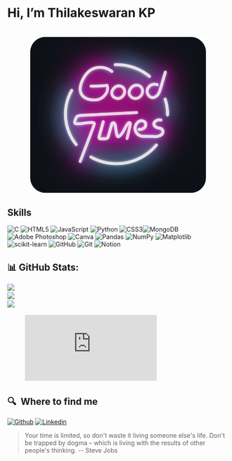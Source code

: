 # Hi, I’m Thilakeswaran KP


<div align="center">
	<br>
		<img src="good-times.svg" width="400px">
	<br>
</div>


## Skills
![C](https://img.shields.io/badge/c-%2300599C.svg?style=for-the-badge&logo=c&logoColor=white) ![HTML5](https://img.shields.io/badge/html5-%23E34F26.svg?style=for-the-badge&logo=html5&logoColor=white) ![JavaScript](https://img.shields.io/badge/javascript-%23323330.svg?style=for-the-badge&logo=javascript&logoColor=%23F7DF1E) ![Python](https://img.shields.io/badge/python-3670A0?style=for-the-badge&logo=python&logoColor=ffdd54) ![CSS3](https://img.shields.io/badge/css3-%231572B6.svg?style=for-the-badge&logo=css3&logoColor=white)![MongoDB](https://img.shields.io/badge/MongoDB-%234ea94b.svg?style=for-the-badge&logo=mongodb&logoColor=white) ![Adobe Photoshop](https://img.shields.io/badge/adobe%20photoshop-%2331A8FF.svg?style=for-the-badge&logo=adobe%20photoshop&logoColor=white) ![Canva](https://img.shields.io/badge/Canva-%2300C4CC.svg?style=for-the-badge&logo=Canva&logoColor=white) ![Pandas](https://img.shields.io/badge/pandas-%23150458.svg?style=for-the-badge&logo=pandas&logoColor=white) ![NumPy](https://img.shields.io/badge/numpy-%23013243.svg?style=for-the-badge&logo=numpy&logoColor=white) ![Matplotlib](https://img.shields.io/badge/Matplotlib-%23ffffff.svg?style=for-the-badge&logo=Matplotlib&logoColor=black) ![scikit-learn](https://img.shields.io/badge/scikit--learn-%23F7931E.svg?style=for-the-badge&logo=scikit-learn&logoColor=white) ![GitHub](https://img.shields.io/badge/github-%23121011.svg?style=for-the-badge&logo=github&logoColor=white) ![Git](https://img.shields.io/badge/git-%23F05033.svg?style=for-the-badge&logo=git&logoColor=white) ![Notion](https://img.shields.io/badge/Notion-%23000000.svg?style=for-the-badge&logo=notion&logoColor=white) 
## 📊 GitHub Stats:
![](https://github-readme-stats.vercel.app/api?username=thilakeswaran03&theme=transparent&hide_border=true&include_all_commits=false&count_private=false&layout=compact)<br/>
![](https://github-readme-streak-stats.herokuapp.com/?user=thilakeswaran03&theme=transparent&hide_border=true&layout=compact)<br/>
![](https://github-readme-stats.vercel.app/api/top-langs/?username=thilakeswaran03&theme=transparent&hide_border=true&include_all_commits=false&count_private=false&layout=compact)

<figure><embed src="https://wakatime.com/share/@b5fc0bfb-d9e8-4b2d-bc78-fba0473fbbd6/aa036c21-8fc8-4068-a037-68918288e686.svg"></embed></figure>

## 🔍  Where to find me
[![Github](https://img.shields.io/badge/-Github-000?style=flat&logo=Github&logoColor=white)](https://github.com/thilakeswaran03)
[![Linkedin](https://img.shields.io/badge/-LinkedIn-blue?style=flat&logo=Linkedin&logoColor=white)](https://www.linkedin.com/in/thilakeswaran)

> Your time is limited, so don't waste it living someone else's life. Don't be trapped by dogma – which is living with the results of other people's thinking.
> -- Steve Jobs

